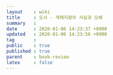 ```yaml
---
layout    : wiki
title     : 도서 - 객체지향의 사실과 오해
summary   : 
date      : 2020-01-06 14:23:37 +0900
updated   : 2020-01-06 14:23:56 +0900
tag       : 
public    : true
published : true
parent    : book-review
latex     : false
---
```


## 
